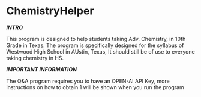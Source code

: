 # ChemistryHelper

***INTRO***

This program is designed to help students taking Adv. Chemistry, in 10th Grade in Texas. 
The program is specifically designed for the syllabus of Westwood High School in AUstin, Texas, 
It should still be of use to everyone taking chemistry in HS.

***IMPORTANT INFORMATION***

The Q&A program requires you to have an OPEN-AI API Key, more instructions on how to obtain 1 will be shown when you run the program

